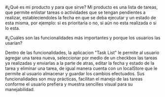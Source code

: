 #¿Qué es mi producto y para que sirve?
Mi producto es una lista de tareas, que permite enlistar tareas o actividades que se tengan pendientes a realizar, estableciendoles la fecha en que se deba ejecutar y un estado de esta misma, por ejemplo: si es prioritaria o no, si aún no esta realizada o si lo esta.

#¿Cuáles son las funcionalidades más importantes y porque los usuarios las usarían?

Dentro de las funcionalidades, la aplicacion "Task List" le permite al usuario agregar una tarea nueva, seleccionar por medio de un checkbox las tareas ya realizadas y enviarlas a la parte de atras, editar la fecha y estado de la tarea y eliminar una tarea, de igual manera cuenta con un localStore que le permite al usuario almacenar y guardar los cambios efectuados. Sus funcionalidades son muy prácticas, facilitan el manejo de las tareas conforme el usuario prefiera y muestra sencilles visual para su manejabilidad. 